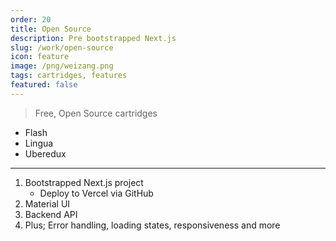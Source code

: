 ```yaml
---
order: 20
title: Open Source
description: Pre bootstrapped Next.js
slug: /work/open-source
icon: feature
image: /png/weizang.png
tags: cartridges, features
featured: false
---
```

> Free, Open Source cartridges

- Flash
- Lingua
- Uberedux
___
1. Bootstrapped Next.js project
   - Deploy to Vercel via GitHub
2. Material UI
3. Backend API
4. Plus; Error handling, loading states, responsiveness and more
